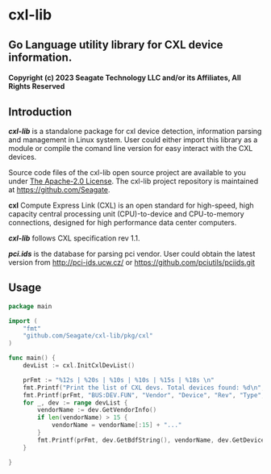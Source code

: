 # cxl-lib

## Go Language utility library for CXL device information.

#### Copyright (c) 2023 Seagate Technology LLC and/or its Affiliates, All Rights Reserved

## Introduction

***cxl-lib*** is a standalone package for cxl device detection, information parsing and management in Linux system. User could either import this library as a module or compile the comand line version for easy interact with the CXL devices.

Source code files of the cxl-lib open source project are available to you under [The Apache-2.0 License](https://www.apache.org/licenses/LICENSE-2.0).  The
cxl-lib project repository is maintained at https://github.com/Seagate.

**cxl** Compute Express Link (CXL) is an open standard for high-speed, high capacity central processing unit (CPU)-to-device and CPU-to-memory connections, designed for high performance data center computers. 

***cxl-lib*** follows CXL specification rev 1.1.  

***pci.ids*** is the database for parsing pci vendor. User could obtain the latest version from http://pci-ids.ucw.cz/ or https://github.com/pciutils/pciids.git

## Usage

```go
package main

import (
    "fmt"
    "github.com/Seagate/cxl-lib/pkg/cxl"
)

func main() {
	devList := cxl.InitCxlDevList()

    prFmt := "%12s | %20s | %10s | %10s | %15s | %18s \n"
    fmt.Printf("Print the list of CXL devs. Total devices found: %d\n", len(devList))
    fmt.Printf(prFmt, "BUS:DEV.FUN", "Vendor", "Device", "Rev", "Type", "SN")
    for _, dev := range devList {
        vendorName := dev.GetVendorInfo()
        if len(vendorName) > 15 {
            vendorName = vendorName[:15] + "..."
        }
        fmt.Printf(prFmt, dev.GetBdfString(), vendorName, dev.GetDeviceInfo(), dev.GetCxlRev(), dev.GetCxlType(), dev.GetSerialNumber())
    }

}
```
